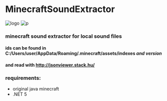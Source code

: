 # MinecraftSoundExtractor
![logo](https://i.imgur.com/qI1zB7D.png)
![p](https://i.imgur.com/fgCsJBF.png)
### minecraft sound extractor for local sound files
#### ids can be found in C:/Users/user/AppData/Roaming/.minecraft/assets/indexes *and version*
#### and read with http://jsonviewer.stack.hu/
### requirements:
- original java minecraft
- .NET 5
